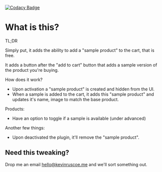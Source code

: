 [![Codacy Badge](https://api.codacy.com/project/badge/Grade/35a97946d4a9413d98e271ebf634824c)](https://www.codacy.com/app/kevdotbadger/woocommerce-request-sample-product?utm_source=github.com&amp;utm_medium=referral&amp;utm_content=kevinruscoe/woocommerce-request-sample-product&amp;utm_campaign=Badge_Grade)

# What is this?

TL;DR

Simply put, it adds the ability to add a "sample product" to the cart, that is free.

It adds a button after the "add to cart" button that adds a sample version of the product you're buying.

How does it work?

- Upon activation a "sample product" is created and hidden from the UI.
- When a sample is added to the cart, it adds this "sample product" and updates it's name, image to match the base product.

Products:

- Have an option to toggle if a sample is available (under advanced)

Another few things:

- Upon deactivated the plugin, it'll remove the "sample product".

## Need this tweaking?

Drop me an email hello@kevinruscoe.me and we'll sort something out.
